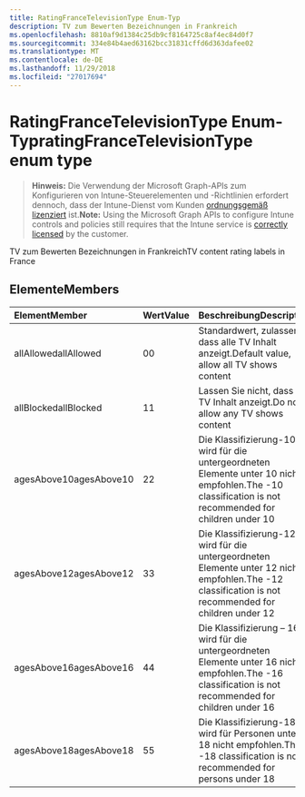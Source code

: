```yaml
---
title: RatingFranceTelevisionType Enum-Typ
description: TV zum Bewerten Bezeichnungen in Frankreich
ms.openlocfilehash: 8810af9d1384c25db9cf8164725c8af4ec84d0f7
ms.sourcegitcommit: 334e84b4aed63162bcc31831cffd6d363dafee02
ms.translationtype: MT
ms.contentlocale: de-DE
ms.lasthandoff: 11/29/2018
ms.locfileid: "27017694"
---
```

# <a name="ratingfrancetelevisiontype-enum-type"></a><span data-ttu-id="83866-103">RatingFranceTelevisionType Enum-Typ</span><span class="sxs-lookup"><span data-stu-id="83866-103">ratingFranceTelevisionType enum type</span></span>

> <span data-ttu-id="83866-104">**Hinweis:** Die Verwendung der Microsoft Graph-APIs zum Konfigurieren von Intune-Steuerelementen und -Richtlinien erfordert dennoch, dass der Intune-Dienst vom Kunden [ordnungsgemäß lizenziert](https://go.microsoft.com/fwlink/?linkid=839381) ist.</span><span class="sxs-lookup"><span data-stu-id="83866-104">**Note:** Using the Microsoft Graph APIs to configure Intune controls and policies still requires that the Intune service is [correctly licensed](https://go.microsoft.com/fwlink/?linkid=839381) by the customer.</span></span>

<span data-ttu-id="83866-105">TV zum Bewerten Bezeichnungen in Frankreich</span><span class="sxs-lookup"><span data-stu-id="83866-105">TV content rating labels in France</span></span>
## <a name="members"></a><span data-ttu-id="83866-106">Elemente</span><span class="sxs-lookup"><span data-stu-id="83866-106">Members</span></span>
|<span data-ttu-id="83866-107">Element</span><span class="sxs-lookup"><span data-stu-id="83866-107">Member</span></span>|<span data-ttu-id="83866-108">Wert</span><span class="sxs-lookup"><span data-stu-id="83866-108">Value</span></span>|<span data-ttu-id="83866-109">Beschreibung</span><span class="sxs-lookup"><span data-stu-id="83866-109">Description</span></span>|
|:---|:---|:---|
|<span data-ttu-id="83866-110">allAllowed</span><span class="sxs-lookup"><span data-stu-id="83866-110">allAllowed</span></span>|<span data-ttu-id="83866-111">0</span><span class="sxs-lookup"><span data-stu-id="83866-111">0</span></span>|<span data-ttu-id="83866-112">Standardwert, zulassen, dass alle TV Inhalt anzeigt.</span><span class="sxs-lookup"><span data-stu-id="83866-112">Default value, allow all TV shows content</span></span>|
|<span data-ttu-id="83866-113">allBlocked</span><span class="sxs-lookup"><span data-stu-id="83866-113">allBlocked</span></span>|<span data-ttu-id="83866-114">1</span><span class="sxs-lookup"><span data-stu-id="83866-114">1</span></span>|<span data-ttu-id="83866-115">Lassen Sie nicht, dass alle TV Inhalt anzeigt.</span><span class="sxs-lookup"><span data-stu-id="83866-115">Do not allow any TV shows content</span></span>|
|<span data-ttu-id="83866-116">agesAbove10</span><span class="sxs-lookup"><span data-stu-id="83866-116">agesAbove10</span></span>|<span data-ttu-id="83866-117">2</span><span class="sxs-lookup"><span data-stu-id="83866-117">2</span></span>|<span data-ttu-id="83866-118">Die Klassifizierung-10 wird für die untergeordneten Elemente unter 10 nicht empfohlen.</span><span class="sxs-lookup"><span data-stu-id="83866-118">The -10 classification is not recommended for children under 10</span></span>|
|<span data-ttu-id="83866-119">agesAbove12</span><span class="sxs-lookup"><span data-stu-id="83866-119">agesAbove12</span></span>|<span data-ttu-id="83866-120">3</span><span class="sxs-lookup"><span data-stu-id="83866-120">3</span></span>|<span data-ttu-id="83866-121">Die Klassifizierung-12 wird für die untergeordneten Elemente unter 12 nicht empfohlen.</span><span class="sxs-lookup"><span data-stu-id="83866-121">The -12 classification is not recommended for children under 12</span></span>|
|<span data-ttu-id="83866-122">agesAbove16</span><span class="sxs-lookup"><span data-stu-id="83866-122">agesAbove16</span></span>|<span data-ttu-id="83866-123">4</span><span class="sxs-lookup"><span data-stu-id="83866-123">4</span></span>|<span data-ttu-id="83866-124">Die Klassifizierung – 16 wird für die untergeordneten Elemente unter 16 nicht empfohlen.</span><span class="sxs-lookup"><span data-stu-id="83866-124">The -16 classification is not recommended for children under 16</span></span>|
|<span data-ttu-id="83866-125">agesAbove18</span><span class="sxs-lookup"><span data-stu-id="83866-125">agesAbove18</span></span>|<span data-ttu-id="83866-126">5</span><span class="sxs-lookup"><span data-stu-id="83866-126">5</span></span>|<span data-ttu-id="83866-127">Die Klassifizierung-18 wird für Personen unter 18 nicht empfohlen.</span><span class="sxs-lookup"><span data-stu-id="83866-127">The -18 classification is not recommended for persons under 18</span></span>|




